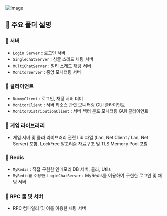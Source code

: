 
![Image](https://github.com/user-attachments/assets/b4c8bed5-644a-4807-8448-805d594f9e26)

## 📂 주요 폴더 설명

### 📄 서버
- `Login Server` : 로그인 서버
- `SingleChatServer` : 싱글 스레드 채팅 서버
- `MultiChatServer` : 멀티 스레드 채팅 서버
- `MonitorServer` : 중앙 모니터링 서버

### 📄 클라이언트
- `DummyClient` : 로그인, 채팅 서버 더미
- `MonitorClient` : 서버 리소스 관련 모니터링 GUI 클라이언트
- `MonitorDistributionClient` : 서버 섹터 분포 모니터링 GUI 클라이언트
  
### 📄 게임 라이브러리
- 게임 서버 및 클라 라이브러리 관련 Lib 파일 (Lan, Net Client / Lan, Net Server) 포함, LockFree 알고리즘 자료구조 및 TLS Memory Pool 포함
  
### 📄 Redis
- `MyRedis` : 직접 구현한 인메모리 DB 서버, 클라, Utils
- `MyRedis를 이용한 LoginChatServer` : MyRedis를 이용하여 구현한 로그인 및 채팅 서버
  
### 📄 RPC 툴 및 서버
- RPC 컴파일러 및 이를 이용한 채팅 서버

